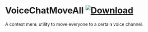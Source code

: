 # VoiceChatMoveAll [![Download](https://media.wtf/31024660)](https://betterdiscord.net/ghdl?id=3509 "VoiceChatMoveAll")
A context menu utility to move everyone to a certain voice channel.
